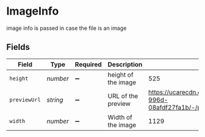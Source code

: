 # ImageInfo

image info is passed in case the file is an image


## Fields

| Field                                                                                          | Type                                                                                           | Required                                                                                       | Description                                                                                    | Example                                                                                        |
| ---------------------------------------------------------------------------------------------- | ---------------------------------------------------------------------------------------------- | ---------------------------------------------------------------------------------------------- | ---------------------------------------------------------------------------------------------- | ---------------------------------------------------------------------------------------------- |
| `height`                                                                                       | *number*                                                                                       | :heavy_minus_sign:                                                                             | height of the image                                                                            | 525                                                                                            |
| `previewUrl`                                                                                   | *string*                                                                                       | :heavy_minus_sign:                                                                             | URL of the preview                                                                             | https://ucarecdn.com/03cd56cd-1de9-4f65-996d-08afdf27fa1b/-/preview/800x800/-/quality/lighter/ |
| `width`                                                                                        | *number*                                                                                       | :heavy_minus_sign:                                                                             | Width of the image                                                                             | 1129                                                                                           |
